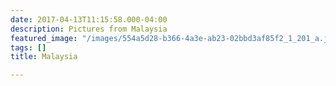 ```yaml
---
date: 2017-04-13T11:15:58.000-04:00
description: Pictures from Malaysia
featured_image: "/images/554a5d28-b366-4a3e-ab23-02bbd3af85f2_1_201_a.jpeg"
tags: []
title: Malaysia

---
```

